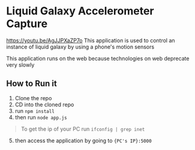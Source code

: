 # Liquid Galaxy Accelerometer Capture

https://youtu.be/AgJJPXaZP7o
This application is used to control an instance of liquid galaxy by using a phone's motion sensors

This application runs on the web because technologies on web deprecate very slowly

## How to Run it

1. Clone the repo 
2. CD into the cloned repo
3. run `npm install`
4. then run `node app.js`
> To get the ip of your PC run `ifconfig | grep inet`
5. then access the application by going to `{PC's IP}:5000`
